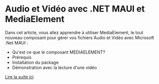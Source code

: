 # Audio et Vidéo avec .NET MAUI et MediaElement

Dans cet article, vous allez apprendre à utiliser MediaElement, le tout nouveau composant pour gérer vos fichiers Audio et Vidéo avec Microsoft .Net MAUI :

- Qu'est ce que le composant MEDIAELEMENT?
- Prérequis
- Installation du package
- Démonstration avec la lecture d'une vidéo


[Lire la suite ici](https://coffeecoding.fr/2023/02/12/audio-et-video-avec-net-maui-et-mediaelement/)
